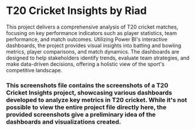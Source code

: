# T20 Cricket Insights by Riad
   This project delivers a comprehensive analysis of T20 cricket matches, focusing on key performance indicators such as player statistics, team performance, and match outcomes. Utilizing Power BI's interactive dashboards, the project provides visual insights into batting and bowling metrics, player comparisons, and match dynamics. The dashboards are designed to help stakeholders identify trends, evaluate team strategies, and make data-driven decisions, offering a holistic view of the sport's competitive landscape.

### This screenshots file contains the screenshots of a T20 Cricket Insights project, showcasing various dashboards developed to analyze key metrics in T20 cricket. While it's not possible to view the entire project file directly here, the provided screenshots give a preliminary idea of the dashboards and visualizations created.

